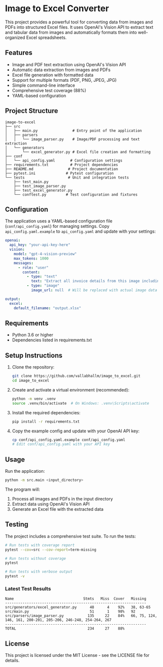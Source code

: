 # Image to Excel Converter

This project provides a powerful tool for converting data from images and PDFs into structured Excel files. It uses OpenAI's Vision API to extract text and tabular data from images and automatically formats them into well-organized Excel spreadsheets.

## Features

- Image and PDF text extraction using OpenAI's Vision API
- Automatic data extraction from images and PDFs
- Excel file generation with formatted data
- Support for multiple formats (PDF, PNG, JPEG, JPG)
- Simple command-line interface
- Comprehensive test coverage (88%)
- YAML-based configuration

## Project Structure

```
image-to-excel
├── src
│   ├── main.py                # Entry point of the application
│   ├── parsers
│   │   └── image_parser.py    # Image/PDF processing and text extraction
│   └── generators
│       └── excel_generator.py # Excel file creation and formatting
├── conf
│   └── api_config.yaml       # Configuration settings
├── requirements.txt          # Project dependencies
├── README.md                # Project documentation
├── pytest.ini              # Pytest configuration
└── tests                    # Unit and integration tests
    ├── test_main.py
    ├── test_image_parser.py
    ├── test_excel_generator.py
    └── conftest.py         # Test configuration and fixtures
```

## Configuration

The application uses a YAML-based configuration file (`conf/api_config.yaml`) for managing settings. Copy `api_config.yaml.example` to `api_config.yaml` and update with your settings:

```yaml
openai:
  api_key: "your-api-key-here"
  vision:
    model: "gpt-4-vision-preview"
    max_tokens: 1000
    messages:
      - role: "user"
        content:
          - type: "text"
            text: "Extract all invoice details from this image including invoice number, date, items, quantities, prices, and totals. Format the response as a JSON object."
          - type: "image"
            image_url: null  # Will be replaced with actual image data

output:
  excel:
    default_filename: "output.xlsx"
```

## Requirements

- Python 3.6 or higher
- Dependencies listed in requirements.txt

## Setup Instructions

1. Clone the repository:
   ```bash
   git clone https://github.com/vallabhallm/image_to_excel.git
   cd image_to_excel
   ```

2. Create and activate a virtual environment (recommended):
   ```bash
   python -m venv .venv
   source .venv/bin/activate  # On Windows: .venv\Scripts\activate
   ```

3. Install the required dependencies:
   ```bash
   pip install -r requirements.txt
   ```

4. Copy the example config and update with your OpenAI API key:
   ```bash
   cp conf/api_config.yaml.example conf/api_config.yaml
   # Edit conf/api_config.yaml with your API key
   ```

## Usage

Run the application:
```bash
python -m src.main <input_directory>
```

The program will:
1. Process all images and PDFs in the input directory
2. Extract data using OpenAI's Vision API
3. Generate an Excel file with the extracted data

## Testing

The project includes a comprehensive test suite. To run the tests:

```bash
# Run tests with coverage report
pytest --cov=src --cov-report=term-missing

# Run tests without coverage
pytest

# Run tests with verbose output
pytest -v
```

### Latest Test Results

```
Name                                Stmts   Miss  Cover   Missing
-----------------------------------------------------------------
src/generators/excel_generator.py      48      4    92%   38, 63-65
src/main.py                            51      1    98%   92
src/parsers/image_parser.py           135     22    84%   66, 75, 124, 146, 161, 200-201, 205-206, 246-248, 254-264, 267
-----------------------------------------------------------------
TOTAL                                 234     27    88%
```

## License

This project is licensed under the MIT License - see the LICENSE file for details.

